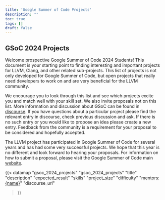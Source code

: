 ```yaml
---
title: 'Google Summer of Code Projects'
description: ""
toc: true
tags: []
draft: false
---
```




## GSoC 2024 Projects

Welcome prospective Google Summer of Code 2024 Students! This document is your starting point to finding interesting and important projects for LLVM, Clang, and other related sub-projects. This list of projects is not only developed for Google Summer of Code, but open projects that really need developers to work on and are very beneficial for the LLVM community.

We encourage you to look through this list and see which projects excite you and match well with your skill set. We also invite proposals not on this list. More information and discussion about GSoC can be found in [discourse](https://discourse.llvm.org/c/community/gsoc). If you have questions about a particular project please find the relevant entry in discourse, check previous discussion and ask. If there is no such entry or you would like to propose an idea please create a new entry. Feedback from the community is a requirement for your proposal to be considered and hopefully accepted.

The LLVM project has participated in Google Summer of Code for several years and has had some very successful projects. We hope that this year is no different and look forward to hearing your proposals. For information on how to submit a proposal, please visit the Google Summer of Code main [website](https://summerofcode.withgoogle.com/).


{{< datamap 
    "gsoc_2024_projects" "gsoc_2024_projects" 
    "title" 
    "description" 
    "expected_result" 
    "skills" 
    "project_size" 
    "difficulty" 
    "mentors:<a href='{url}'>{name}</a>" 
    "discourse_url"
>}}
